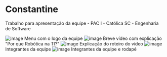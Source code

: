 # Constantine
Trabalho para apresentação da equipe - PAC I - Católica SC - Engenharia de Software


![image](https://user-images.githubusercontent.com/86797383/186779579-aba9c515-9832-4e86-91ee-77c6a3ae002e.png)
Menu com o logo da equipe
![image](https://user-images.githubusercontent.com/86797383/186779646-c7142b55-7060-4ebe-bd13-2d70755fba2d.png)
Breve vídeo com explicação "Por que Robótica na TI?"
![image](https://user-images.githubusercontent.com/86797383/186779672-d05a17e5-2c3a-4e97-b6cb-93d084c0b8af.png)
Explicação do roteiro do vídeo
![image](https://user-images.githubusercontent.com/86797383/186779712-3aabeec4-a0b2-425d-b0a8-28da12a082fd.png)
Integrantes da equipe
![image](https://user-images.githubusercontent.com/86797383/186779749-26dc6047-abdc-4fb2-a632-6f2d190a447d.png)
Integrantes da equipe e rodapé
